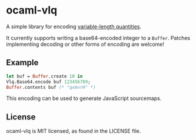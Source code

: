 # ocaml-vlq

A simple library for encoding [variable-length quantities](https://en.wikipedia.org/wiki/Variable-length_quantity).

It currently supports writing a base64-encoded integer to a `Buffer`. Patches implementing decoding or other forms of encoding are welcome!


## Example

```ocaml
let buf = Buffer.create 10 in
Vlq.Base64.encode buf 123456789;
Buffer.contents buf (* "qxmvrH" *)
```

This encoding can be used to generate JavaScript sourcemaps.


## License

ocaml-vlq is MIT licensed, as found in the LICENSE file.
